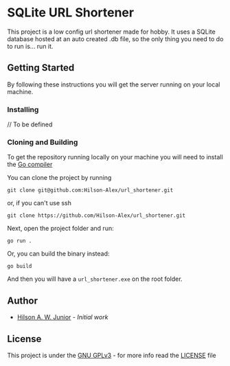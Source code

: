 # SQLite URL Shortener

This project is a low config url shortener made for hobby. It uses a SQLite database hosted at an auto created .db file, so the only thing you need to do to run is... run it.


## Getting Started

By following these instructions you will get the server running on your local machine. 


### Installing

// To be defined


### Cloning and Building

To get the repository running locally on your machine you will need to install the [Go compiler](https://go.dev/dl/)

You can clone the project by running

```shell
git clone git@github.com:Hilson-Alex/url_shortener.git
```

or, if you can't use ssh

```shell
git clone https://github.com/Hilson-Alex/url_shortener.git
```

Next, open the project folder and run:

```shell
go run .
```

Or, you can build the binary instead:

```shell
go build
```

And then you will have a `url_shortener.exe` on the root folder. 


## Author

- [Hilson A. W. Junior][Hilson-Alex] - *Initial work*


## License

This project is under the [GNU GPLv3](https://choosealicense.com/licenses/gpl-3.0/) - for more info read the [LICENSE](LICENSE) file

[Hilson-Alex]: https://github.com/Hilson-Alex
[latest-tag]: https://github.com/Hilson-Alex/url_shortener/releases/tag/1.0.0
